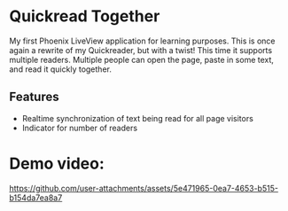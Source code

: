 # Quickread Together

My first Phoenix LiveView application for learning purposes. This is once again a rewrite of my Quickreader,
but with a twist! This time it supports multiple readers. Multiple people can open the page, paste in some text,
and read it quickly together.

## Features
- Realtime synchronization of text being read for all page visitors
- Indicator for number of readers

# Demo video:
https://github.com/user-attachments/assets/5e471965-0ea7-4653-b515-b154da7ea8a7
